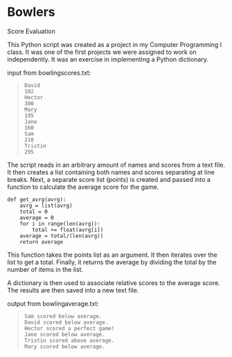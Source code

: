 # Bowlers
Score Evaluation

This Python script was created as a project in my Computer Programming I class. It was one of the first projects we were assigned to work on independently. It was an exercise in implementing a Python dictionary.

input from bowlingscores.txt:
>     David
>     102
>     Hector
>     300
>     Mary
>     195
>     Jane
>     160
>     Sam
>     210
>     Tristin
>     295

The script reads in an arbitrary amount of names and scores from a text file. It then creates a list containing both names and scores separating at line breaks. Next, a separate score list (points) is created and passed into a function to calculate the average score for the game.

    def get_avrg(avrg):
    	avrg = list(avrg)
    	total = 0
		average = 0
    	for i in range(len(avrg)):
    		total += float(avrg[i])
    	average = total/(len(avrg))
    	return average
    
This function takes the points list as an argument. It then iterates over the list to get a total. Finally, it returns the average by dividing the total by the number of items in the list.

A dictionary is then used to associate relative scores to the average score. The results are then saved into a new text file.

output from bowlingaverage.txt:
>     Sam scored below average.
>     David scored below average.
>     Hector scored a perfect game!
>     Jane scored below average.
>     Tristin scored above average.
>     Mary scored below average.
